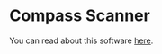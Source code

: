 # Compass Scanner

You can read about this software [here](https://addisoncrump.info/languages/rust/web-scraping/compass-scraping/).
